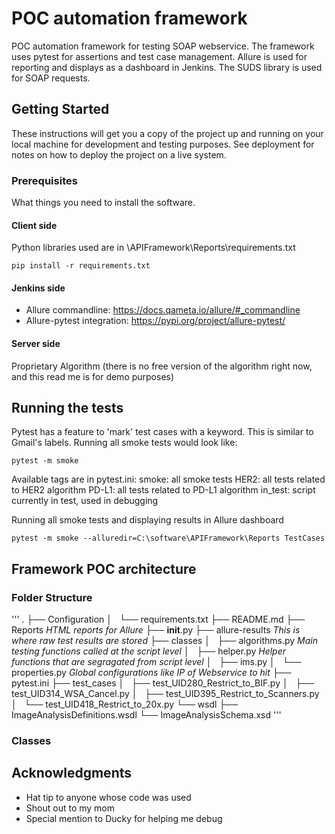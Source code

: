 # POC automation framework

POC automation framework for testing SOAP webservice. The framework uses pytest for assertions and test case management. Allure is used for reporting and displays as a dashboard in Jenkins. The SUDS library is used for SOAP requests. 

## Getting Started

These instructions will get you a copy of the project up and running on your local machine for development and testing purposes. See deployment for notes on how to deploy the project on a live system.

### Prerequisites

What things you need to install the software.

#### Client side 

Python libraries used are in \\APIFramework\Reports\requirements.txt

```
pip install -r requirements.txt
```
#### Jenkins side

* Allure commandline: https://docs.qameta.io/allure/#_commandline
* Allure-pytest integration: https://pypi.org/project/allure-pytest/

#### Server side

Proprietary Algorithm (there is no free version of the algorithm right now, and this read me is for demo purposes)

## Running the tests 

Pytest has a feature to 'mark' test cases with a keyword. This is similar to Gmail's labels.
Running all smoke tests would look like: 

```
pytest -m smoke 
```
Available tags are in pytest.ini:
  smoke:  all smoke tests
  HER2: all tests related to HER2 algorithm
  PD-L1: all tests related to PD-L1 algorithm 
  in_test: script currently in test, used in debugging

Running all smoke tests and displaying results in Allure dashboard

```
pytest -m smoke --alluredir=C:\software\APIFramework\Reports TestCases
```

## Framework POC architecture

### Folder Structure

'''
.
├── Configuration
│   └── requirements.txt
├── README.md
├── Reports *HTML reports for Allure*
├── __init__.py
├── allure-results *This is where raw test results are stored*
├── classes
│   ├── algorithms.py  *Main testing functions called at the script level*
│   ├── helper.py *Helper functions that are segragated from script level*
│   ├── ims.py 
│   └── properties.py *Global configurations like IP of Webservice to hit*
├── pytest.ini
├── test_cases 
│   ├── test_UID280_Restrict_to_BIF.py
│   ├── test_UID314_WSA_Cancel.py
│   ├── test_UID395_Restrict_to_Scanners.py
│   └── test_UID418_Restrict_to_20x.py
└── wsdl
    ├── ImageAnalysisDefinitions.wsdl
    └── ImageAnalysisSchema.xsd
'''

### Classes

[Image of Classes]: https://i.imgur.com/MU7CF6O.png


## Acknowledgments

* Hat tip to anyone whose code was used
* Shout out to my mom
* Special mention to Ducky for helping me debug

